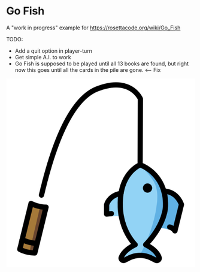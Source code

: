 # Go Fish
A "work in progress" example for https://rosettacode.org/wiki/Go_Fish

TODO: 
- Add a quit option in player-turn
- Get simple A.I. to work
- Go Fish is supposed to be played until all 13 books are found, but right now this goes until all the cards in the pile are gone.  <-- Fix

![](/data/f.png)